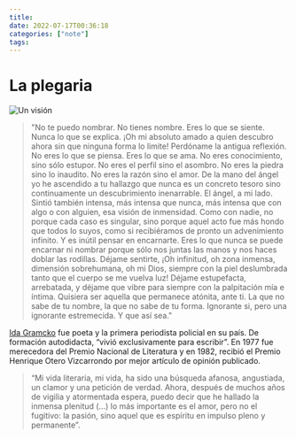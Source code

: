 ```yaml
---
title:  
date: 2022-07-17T00:36:18 
categories: ["note"] 
tags: 
---
```


# La plegaria


![Un visión](https://www.alexgrey.com/art-images/Earth-Witness-2021-Alex-Grey-watermarked.jpeg "Alex Grey Art-piece")


>"No te puedo nombrar. No tienes nombre. Eres lo que se siente. Nunca lo que se explica. ¡Oh mi absoluto amado a quien descubro ahora sin que ninguna forma lo limite! Perdóname la antigua reflexión.
No eres lo que se piensa. Eres lo que se ama. No eres conocimiento, sino sólo estupor. No eres el perfil sino el asombro. No eres la piedra sino lo inaudito. No eres la razón sino el amor.
De la mano del ángel yo he ascendido a tu hallazgo que nunca es un concreto tesoro sino continuamente un descubrimiento inenarrable. El ángel, a mi lado. Sintió también intensa, más intensa que nunca, más intensa que con algo o con alguien, esa visión de inmensidad. Como con nadie, no porque cada caso es singular, sino porque aquel acto fue más hondo que todos lo suyos, como si recibiéramos de pronto un advenimiento infinito.
Y es inútil pensar en encarnarte. Eres lo que nunca se puede encarnar ni nombrar porque sólo nos juntas las manos y nos haces doblar las rodillas.
Déjame sentirte, ¡Oh infinitud, oh zona inmensa, dimensión sobrehumana, oh mi Dios, siempre con la piel deslumbrada tanto que el cuerpo se me vuelva luz! Déjame estupefacta, arrebatada, y déjame que vibre para siempre con la palpitación mía e íntima.
Quisiera ser aquella que permanece atónita, ante ti. La que no sabe de tu nombre, la que no sabe de tu forma. Ignorante si, pero una ignorante estremecida. Y que así sea."

 [Ida Gramcko](https://mujeresbacanas.com/ida-gramcko-1924-1994/) fue poeta y la primera periodista policial en su país. De formación autodidacta, “vivió exclusivamente para escribir”. En 1977 fue merecedora del Premio Nacional de Literatura y en 1982, recibió el Premio Henrique Otero Vizcarrondo por mejor artículo de opinión publicado.

 >“Mi vida literaria, mi vida, ha sido una búsqueda afanosa, angustiada, un clamor y una petición de verdad. Ahora, después de muchos años de vigilia y atormentada espera, puedo decir que he hallado la inmensa plenitud (…) lo más importante es el amor, pero no el fugitivo: la pasión, sino aquel que es espíritu en impulso pleno y permanente”.